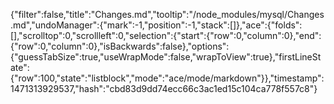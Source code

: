 {"filter":false,"title":"Changes.md","tooltip":"/node_modules/mysql/Changes.md","undoManager":{"mark":-1,"position":-1,"stack":[]},"ace":{"folds":[],"scrolltop":0,"scrollleft":0,"selection":{"start":{"row":0,"column":0},"end":{"row":0,"column":0},"isBackwards":false},"options":{"guessTabSize":true,"useWrapMode":false,"wrapToView":true},"firstLineState":{"row":100,"state":"listblock","mode":"ace/mode/markdown"}},"timestamp":1471313929537,"hash":"cbd83d9dd74ecc66c3ac1ed15c104ca778f557c8"}